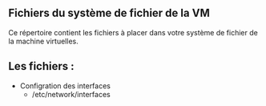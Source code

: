 ## Fichiers du système de fichier de la VM
Ce répertoire contient les fichiers à placer dans votre système de fichier de la machine virtuelles.
## Les fichiers :
  * Configration des interfaces
    * /etc/network/interfaces
  
